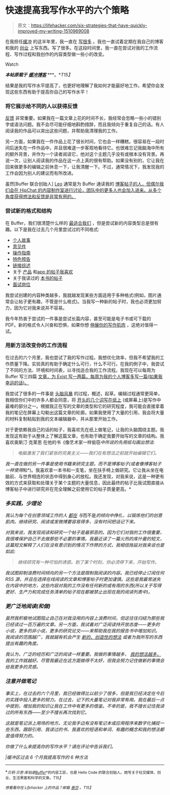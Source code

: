 # 快速提高我写作水平的六个策略

> 原文：<https://lifehacker.com/six-strategies-that-have-quickly-improved-my-writing-1510969008>

在我担任[缓冲](http://bufferapp.com/) 的这半年里，我一直在 [写很多](http://blog.bufferapp.com/) 。我也一直试着定期在我自己的博客 和我的 [创业](http://exist.io/blog/) 上写东西。写了很多。在这段时间里，我一直在尝试对我的工作流程、写作过程和我创作的内容类型做一些小的改变。

Watch

***本帖原载于*** [***缓冲博客***](http://blog.bufferapp.com/6-ways-ive-improved-my-writing-in-the-past-6-months) ***。**T15】*

结果是我的写作水平提高了，也更好地理解了我如何才能最好地工作。希望你会发现这些东西有助于提高你自己的写作水平！

### 将它展示给不同的人以获得反馈

[反馈](http://blog.bufferapp.com/haters-and-critics-how-to-deal-with-people-judging-you-and-your-work) 非常重要。如果我在一篇文章上花的时间不长，我经常会忽略一些小的错别字或语法问题。我不会尽可能仔细地斟酌措辞，而且我倾向于重复自己的话。有人阅读我的作品可以突出这些问题，并帮助我清理我的工作。

另一方面，如果我在一件作品上花了很长时间，它也会一样糟糕。很容易在一段时间后迷失在一件作品中，并且很难退一步客观地看待它。也很难忘记我脑海中所有的额外背景，并作为一个读者阅读它，他对这个主题几乎没有或根本没有背景。再说一次，让别人阅读我的作品在这一点上真的很有帮助。如果没有别的，它让我在回来做更多的编辑之前休息一下，让我清醒一下。不过，通常情况下，我发现我的工作会因为别人的建议而有所改进。

虽然[Buffer 联合创始人] [Leo](http://twitter.com/leowid) 通常是为 Buffer 通读我的 [博客帖子的人，但偶尔我们会在 HipChat 的内容制作室进行讨论，团队中的更多人也会加入进来。从多个角度获得想法和反馈是非常有用的。](http://blog.bufferapp.com/author/belle-beth-cooper)

### 尝试新的格式和结构

在 Buffer，我们很清楚什么样的 [最适合我们](http://open.bufferapp.com/october-content-report/) ，但是尝试新的内容类型总是很有趣。以下是我在过去几个月里尝试过的不同格式:

*   [个人故事](http://blog.bufferapp.com/lessons-learned-from-changing-my-name)
*   [意见件](http://exist.io/blog/post/context/)
*   [操作指南](http://blog.bufferapp.com/the-content-marketers-guide-to-google-analytics-how-to-extract-numbers-that-drive-action)
*   [特色预告](http://blog.bufferapp.com/introducing-buffer-for-business-the-most-simple-powerful-social-media-tool-for-your-business)
*   [链接综述](http://exist.io/blog/post/quantified-self-links-16/)
*   关于 [产品](http://blog.bellebethcooper.com/misfit-shine-this-is-not-a-review) 和[app 的帖子我喜欢](http://blog.bellebethcooper.com/apps-i-like)
*   关于我读过的 [本书的帖子](http://blog.bellebethcooper.com/everything-i-never-knew-about-sex-i-learned-from-this-book)
*   [面试岗位](http://blog.bufferapp.com/what-these-successful-entrepreneurs-wish-they-knew-5-years-ago)

我尝试创建的内容种类越多，我就越发现某些方面适用于多种格式(例如，图片通常会让帖子更有趣，不管是什么格式)。当我写一种新的帖子时，我也必须更加努力，因为它对我来说并不容易。

我今年热衷于尝试的一件事是尝试长篇内容，甚至可能是电子书或可下载的 PDF。新的格式令人兴奋和恐惧，如果你想 [伸展你的写作肌肉](http://blog.bufferapp.com/6-of-the-most-important-aspects-of-successful-writing) ，这绝对值得一试。

### 用新方法改变你的工作流程

在过去的六个月里，我也尝试了我的写作过程。我想优化效率，但我不希望我的工作质量下降。实验真的有助于确定什么可行，什么不可行。在我的例子中，我尝试了不同的方法、环境和时间表，以寻找适合我的工作流程。我现在可以每周为 Buffer 写三四篇 [文章，为 Exist 写一两篇，每周为我的个人博客多写一篇(如果我幸运的话)。](http://blog.bufferapp.com/how-we-manage-a-blog-with-700000-readers-per-month)

我尝试了很多的一件事是 [头脑风暴](https://lifehacker.com/why-your-method-of-brainstorming-isnt-getting-results-5885273) 的过程，概述，起草。编辑过程通常更简单，我相信你们中的许多人都会同意，将 [开头的几个词写在纸上](http://blog.bufferapp.com/5-ways-to-get-through-writers-block-or-content-marketing-fatigue) (或屏幕上)是写作中最难的部分之一。根据我正在写的文章的类型和它的研究程度，我可能会直接拿着我的笔记在屏幕上勾勒出这篇文章的轮廓。如果我使用了大量的引用，我会将大量的材料复制粘贴到我的文本编辑器中，并从那里开始工作。

对于更依赖我自己的话的帖子，我喜欢先在纸上做笔记，让我的头脑围绕主题。我发现这有助于从整体上了解这篇文章，也有助于确定我要开始写的文章的结构。我喜欢奥斯汀·克莱恩 在他的书《像艺术家一样偷窃[](http://austinkleon.com/2011/03/30/how-to-steal-like-an-artist-and-9-other-things-nobody-told-me/)*中所说的先用纸勾画出想法:*

> *电脑激发了我们紧张的完美主义——我们在有想法之前就开始编辑它们。*

*我一直在做的另一件事是使用书籍来研究主题，而不是博客帖子(或者像博客帖子一样使用*和*)。我喜欢拿一本书和一支笔，坐在扶手椅上做研究。它让我从坐在电脑前、与世界相连的状态中得到身心的放松。我还发现，对我来说，这是一种更有效的方式来获取和处理关于某个主题的大量信息，因此最终的帖子比我试图直接从博客帖子中进行研究并在完全理解之前使用它的帖子质量更高。*

### *多实践，少理论*

*我认为每个在创意领域工作的人 [都在](http://blog.bufferapp.com/willpower-and-the-brain-why-its-so-hard-to-avoid-temptation) 与*而不是*的倾向中挣扎，以锻炼他们的创意肌肉。继续研究、阅读或发微博要容易得多，没有时间把话记下来。*

*对我来说，我发现阅读和研究一个帖子是最邪恶的。因为它们对我的工作很重要，我很难保护自己不去做那些不必要的事情。我最近读了一篇火热的库什曼的短文，这篇短文解释了人们在没有意识到的情况下作弊的方式，我相信拖延对我来说也是如此:*

> *继续研究有一种可怕的诱惑。到了某个时刻，你必须停下来，开始写作。*

*我试图抑制浪费时间倾向的另一个方法是限制我阅读的内容。我已经停止订阅任何 RSS 源，并且在选择在线阅读的文章和博客帖子时更加谨慎。这些是我最常迷失在内容中的地方，这些内容对我的工作没有任何新的或有用的东西(所以关于写得更好、生产力和完成任务清单的帖子现在都被禁止出现在我的阅读列表中)。*

### *更广泛地阅读(和做)*

*虽然我积极地试图阻止自己在对我没用的内容上浪费时间，但这往往归结为那些我已经读过一百万遍的文章。另一方面，我试着对广泛阅读持开放态度——更多的小说，更多的非小说，更多的研究论文——来帮助我在我的报告书中增加知识。我阅读的范围越广，我就越有机会产生 [新的、创造性的想法](http://blog.bufferapp.com/how-to-produce-more-great-ideas-according-to-science) 或者为我所写的东西提出有趣的角度。*

*我认为，广泛的经历和广泛的阅读一样重要。我做的事情越多， [我的想法越多，](http://blog.bellebethcooper.com/on-getting-ideas) 我的工作就越好。尽管我最近在这方面做得不太好，但我会努力记住做新的事情会给我更多的灵感。*

### *注意并做笔记*

*事实上，在过去的六个月里，我已经做得比以前少了很多，但是我已经决定在今后的实践中投入更多的努力。在过去，记下的大量笔记对我非常有用。我在最后一点中提到，增加我的知识让我在工作中有更多的借鉴。不幸的是，我不擅长记住我读过的所有东西——至少不擅长再次找到它。*

*这就是笔记派上用场的地方。无论我手边有没有笔记本或应用程序来数字化捕捉一些东西，跟踪引用、我读过的书、我喜欢的短语和单词、有趣的概念和我的想法都是值得努力的。*

*你做了什么来提高你的写作水平？请在评论中告诉我们。*

*|缓冲区过去 6 个月我提高写作的 6 种方法*

* * *

*<small>*贝莉·贝思·库珀是*</small>[*<small>Buffer</small>*](http://bufferapp.com/)<small>*的内容工匠，也是 Hello Code 的联合创始人。她写关于社交媒体、创业、生活黑客和科学的文章。*T15】</small>*

*<small>*想看看你在 Lifehacker 上的作品？邮箱*</small> [<small>*泰莎*</small>](https://mail.google.com/mail/?view=cm&fs=1&tf=1&to=tessa@lifehacker.com) <small>*。*T15】</small>*